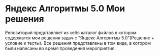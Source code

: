 # Яндекс Алгоритмы 5.0 Мои решения
Репозиторий представляет из себя каталог файлов в котором содержатся мои решения задач с "Яндекс Алгоритмы 5.0"(Решение + условие и тесты).
Все решения представлены в том виде, в котором были написаны во время проведения мероприятия.
